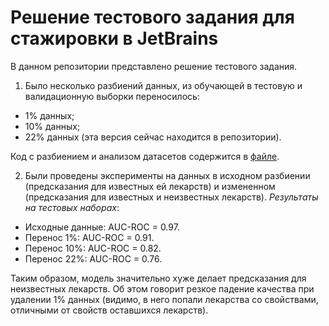 # Решение тестового задания для стажировки в JetBrains

В данном репозитории представлено решение тестового задания.

1) Было несколько разбиений данных, из обучающей в тестовую и валидационную выборки переносилось:
* 1% данных;
* 10% данных;
* 22% данных (эта версия сейчас находится в репозитории).

Код с разбиением и анализом датасетов содержится в [файле](https://github.com/Nikis14/JetBrains_internship/blob/main/train_val_test_split.ipynb).

2) Были проведены эксперименты на данных в исходном разбиении (предсказания для известных ей лекарств) и измененном (предсказания для известных и неизвестных лекарств). 
*Результаты на тестовых наборах*:
* Исходные данные: AUC-ROC = 0.97.
* Перенос 1%: AUC-ROC = 0.91.
* Перенос 10%: AUC-ROC = 0.82.
* Перенос 22%: AUC-ROC = 0.76.

Таким образом, модель значительно хуже делает предсказания для неизвестных лекарств. Об этом говорит резкое падение качества при удалении 1% данных (видимо, в него попали лекарства со свойствами, отличными от свойств оставшихся лекарств).
